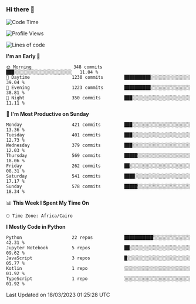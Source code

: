 ### Hi there 👋

<!--
**AMR-KELEG/AMR-KELEG** is a ✨ _special_ ✨ repository because its `README.md` (this file) appears on your GitHub profile.

Here are some ideas to get you started:

- 🔭 I’m currently working on ...
- 🌱 I’m currently learning ...
- 👯 I’m looking to collaborate on ...
- 🤔 I’m looking for help with ...
- 💬 Ask me about ...
- 📫 How to reach me: ...
- 😄 Pronouns: ...
- ⚡ Fun fact: ...
-->

<!--START_SECTION:waka-->
![Code Time](http://img.shields.io/badge/Code%20Time-0%20secs-blue)

![Profile Views](http://img.shields.io/badge/Profile%20Views-0-blue)

![Lines of code](https://img.shields.io/badge/From%20Hello%20World%20I%27ve%20Written-20.5%20million%20lines%20of%20code-blue)

**I'm an Early 🐤** 

```text
🌞 Morning                348 commits         ███░░░░░░░░░░░░░░░░░░░░░░   11.04 % 
🌆 Daytime                1230 commits        ██████████░░░░░░░░░░░░░░░   39.04 % 
🌃 Evening                1223 commits        ██████████░░░░░░░░░░░░░░░   38.81 % 
🌙 Night                  350 commits         ███░░░░░░░░░░░░░░░░░░░░░░   11.11 % 
```
📅 **I'm Most Productive on Sunday** 

```text
Monday                   421 commits         ███░░░░░░░░░░░░░░░░░░░░░░   13.36 % 
Tuesday                  401 commits         ███░░░░░░░░░░░░░░░░░░░░░░   12.73 % 
Wednesday                379 commits         ███░░░░░░░░░░░░░░░░░░░░░░   12.03 % 
Thursday                 569 commits         █████░░░░░░░░░░░░░░░░░░░░   18.06 % 
Friday                   262 commits         ██░░░░░░░░░░░░░░░░░░░░░░░   08.31 % 
Saturday                 541 commits         ████░░░░░░░░░░░░░░░░░░░░░   17.17 % 
Sunday                   578 commits         █████░░░░░░░░░░░░░░░░░░░░   18.34 % 
```


📊 **This Week I Spent My Time On** 

```text
🕑︎ Time Zone: Africa/Cairo
```

**I Mostly Code in Python** 

```text
Python                   22 repos            ███████████░░░░░░░░░░░░░░   42.31 % 
Jupyter Notebook         5 repos             ██░░░░░░░░░░░░░░░░░░░░░░░   09.62 % 
JavaScript               3 repos             █░░░░░░░░░░░░░░░░░░░░░░░░   05.77 % 
Kotlin                   1 repo              ░░░░░░░░░░░░░░░░░░░░░░░░░   01.92 % 
TypeScript               1 repo              ░░░░░░░░░░░░░░░░░░░░░░░░░   01.92 % 
```




 Last Updated on 18/03/2023 01:25:28 UTC
<!--END_SECTION:waka-->
